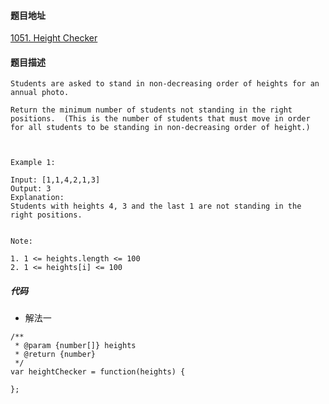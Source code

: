 #### 题目地址
[1051. Height Checker](https://leetcode.com/problems/height-checker/)
#### 题目描述
```
Students are asked to stand in non-decreasing order of heights for an annual photo.

Return the minimum number of students not standing in the right positions.  (This is the number of students that must move in order for all students to be standing in non-decreasing order of height.)

 

Example 1:

Input: [1,1,4,2,1,3]
Output: 3
Explanation: 
Students with heights 4, 3 and the last 1 are not standing in the right positions.
 

Note:

1. 1 <= heights.length <= 100
2. 1 <= heights[i] <= 100
```

##### 代码

- 解法一
```
/**
 * @param {number[]} heights
 * @return {number}
 */
var heightChecker = function(heights) {
    
};
```
